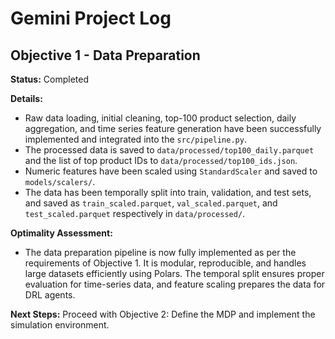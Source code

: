 # Gemini Project Log

## Objective 1 - Data Preparation

**Status:** Completed

**Details:**
- Raw data loading, initial cleaning, top-100 product selection, daily aggregation, and time series feature generation have been successfully implemented and integrated into the `src/pipeline.py`.
- The processed data is saved to `data/processed/top100_daily.parquet` and the list of top product IDs to `data/processed/top100_ids.json`.
- Numeric features have been scaled using `StandardScaler` and saved to `models/scalers/`.
- The data has been temporally split into train, validation, and test sets, and saved as `train_scaled.parquet`, `val_scaled.parquet`, and `test_scaled.parquet` respectively in `data/processed/`.

**Optimality Assessment:**
- The data preparation pipeline is now fully implemented as per the requirements of Objective 1. It is modular, reproducible, and handles large datasets efficiently using Polars. The temporal split ensures proper evaluation for time-series data, and feature scaling prepares the data for DRL agents.

**Next Steps:** Proceed with Objective 2: Define the MDP and implement the simulation environment.
